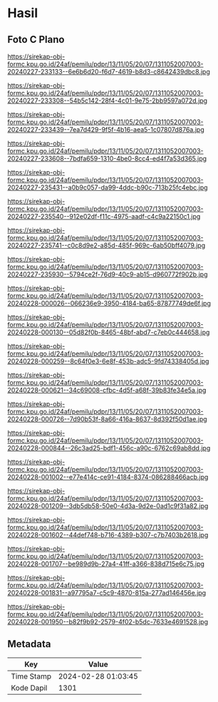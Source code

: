 # Hasil

## Foto C Plano

https://sirekap-obj-formc.kpu.go.id/24af/pemilu/pdpr/13/11/05/20/07/1311052007003-20240227-233133--6e6b6d20-f6d7-4619-b8d3-c8642439dbc8.jpg

https://sirekap-obj-formc.kpu.go.id/24af/pemilu/pdpr/13/11/05/20/07/1311052007003-20240227-233308--54b5c142-28f4-4c01-9e75-2bb9597a072d.jpg

https://sirekap-obj-formc.kpu.go.id/24af/pemilu/pdpr/13/11/05/20/07/1311052007003-20240227-233439--7ea7d429-9f5f-4b16-aea5-1c07807d876a.jpg

https://sirekap-obj-formc.kpu.go.id/24af/pemilu/pdpr/13/11/05/20/07/1311052007003-20240227-233608--7bdfa659-1310-4be0-8cc4-ed4f7a53d365.jpg

https://sirekap-obj-formc.kpu.go.id/24af/pemilu/pdpr/13/11/05/20/07/1311052007003-20240227-235431--a0b9c057-da99-4ddc-b90c-713b25fc4ebc.jpg

https://sirekap-obj-formc.kpu.go.id/24af/pemilu/pdpr/13/11/05/20/07/1311052007003-20240227-235540--912e02df-f11c-4975-aadf-c4c9a22150c1.jpg

https://sirekap-obj-formc.kpu.go.id/24af/pemilu/pdpr/13/11/05/20/07/1311052007003-20240227-235741--c0c8d9e2-a85d-485f-969c-6ab50bff4079.jpg

https://sirekap-obj-formc.kpu.go.id/24af/pemilu/pdpr/13/11/05/20/07/1311052007003-20240227-235930--5794ce2f-76d9-40c9-ab15-d960772f902b.jpg

https://sirekap-obj-formc.kpu.go.id/24af/pemilu/pdpr/13/11/05/20/07/1311052007003-20240228-000026--066236e9-3950-4184-ba65-87877749de6f.jpg

https://sirekap-obj-formc.kpu.go.id/24af/pemilu/pdpr/13/11/05/20/07/1311052007003-20240228-000130--05d82f0b-8465-48bf-abd7-c7eb0c444658.jpg

https://sirekap-obj-formc.kpu.go.id/24af/pemilu/pdpr/13/11/05/20/07/1311052007003-20240228-000259--8c64f0e3-6e8f-453b-adc5-9fd74338405d.jpg

https://sirekap-obj-formc.kpu.go.id/24af/pemilu/pdpr/13/11/05/20/07/1311052007003-20240228-000621--34c69008-cfbc-4d5f-a68f-39b83fe34e5a.jpg

https://sirekap-obj-formc.kpu.go.id/24af/pemilu/pdpr/13/11/05/20/07/1311052007003-20240228-000726--7d90b53f-8a66-416a-8637-8d392f50d1ae.jpg

https://sirekap-obj-formc.kpu.go.id/24af/pemilu/pdpr/13/11/05/20/07/1311052007003-20240228-000844--26c3ad25-bdf1-456c-a90c-6762c69ab8dd.jpg

https://sirekap-obj-formc.kpu.go.id/24af/pemilu/pdpr/13/11/05/20/07/1311052007003-20240228-001002--e77e414c-ce91-4184-8374-086288466acb.jpg

https://sirekap-obj-formc.kpu.go.id/24af/pemilu/pdpr/13/11/05/20/07/1311052007003-20240228-001209--3db5db58-50e0-4d3a-9d2e-0ad1c9f31a82.jpg

https://sirekap-obj-formc.kpu.go.id/24af/pemilu/pdpr/13/11/05/20/07/1311052007003-20240228-001602--44def748-b716-4389-b307-c7b7403b2618.jpg

https://sirekap-obj-formc.kpu.go.id/24af/pemilu/pdpr/13/11/05/20/07/1311052007003-20240228-001707--be989d9b-27a4-41ff-a366-838d715e6c75.jpg

https://sirekap-obj-formc.kpu.go.id/24af/pemilu/pdpr/13/11/05/20/07/1311052007003-20240228-001831--a97795a7-c5c9-4870-815a-277ad146456e.jpg

https://sirekap-obj-formc.kpu.go.id/24af/pemilu/pdpr/13/11/05/20/07/1311052007003-20240228-001950--b82f9b92-2579-4f02-b5dc-7633e4691528.jpg


## Metadata

| Key        | Value               |
| ---------- | ------------------- |
| Time Stamp | 2024-02-28 01:03:45 |
| Kode Dapil | 1301                |



